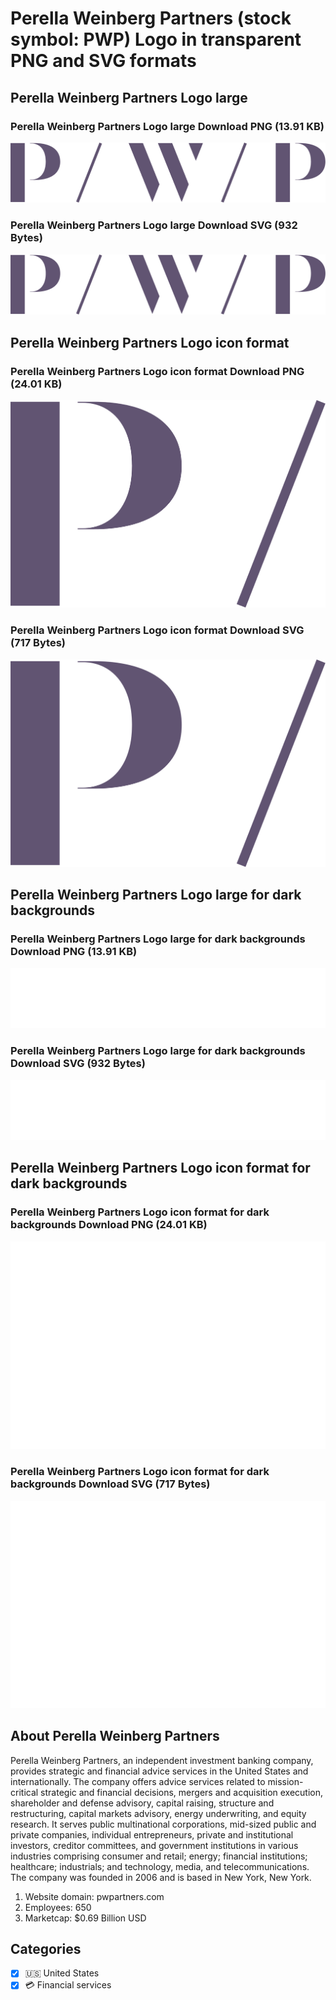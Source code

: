 # Perella Weinberg Partners (stock symbol: PWP) Logo in transparent PNG and SVG formats

## Perella Weinberg Partners Logo large

### Perella Weinberg Partners Logo large Download PNG (13.91 KB)

![Perella Weinberg Partners Logo large Download PNG (13.91 KB)](/img/orig/PWP_BIG-2b90f467.png)

### Perella Weinberg Partners Logo large Download SVG (932 Bytes)

![Perella Weinberg Partners Logo large Download SVG (932 Bytes)](/img/orig/PWP_BIG-6d5397f7.svg)

## Perella Weinberg Partners Logo icon format

### Perella Weinberg Partners Logo icon format Download PNG (24.01 KB)

![Perella Weinberg Partners Logo icon format Download PNG (24.01 KB)](/img/orig/PWP-98fd7c1a.png)

### Perella Weinberg Partners Logo icon format Download SVG (717 Bytes)

![Perella Weinberg Partners Logo icon format Download SVG (717 Bytes)](/img/orig/PWP-687b47ee.svg)

## Perella Weinberg Partners Logo large for dark backgrounds

### Perella Weinberg Partners Logo large for dark backgrounds Download PNG (13.91 KB)

![Perella Weinberg Partners Logo large for dark backgrounds Download PNG (13.91 KB)](/img/orig/PWP_BIG.D-5bad0dd0.png)

### Perella Weinberg Partners Logo large for dark backgrounds Download SVG (932 Bytes)

![Perella Weinberg Partners Logo large for dark backgrounds Download SVG (932 Bytes)](/img/orig/PWP_BIG.D-f9e45697.svg)

## Perella Weinberg Partners Logo icon format for dark backgrounds

### Perella Weinberg Partners Logo icon format for dark backgrounds Download PNG (24.01 KB)

![Perella Weinberg Partners Logo icon format for dark backgrounds Download PNG (24.01 KB)](/img/orig/PWP.D-1931f753.png)

### Perella Weinberg Partners Logo icon format for dark backgrounds Download SVG (717 Bytes)

![Perella Weinberg Partners Logo icon format for dark backgrounds Download SVG (717 Bytes)](/img/orig/PWP.D-1da8cce7.svg)

## About Perella Weinberg Partners

Perella Weinberg Partners, an independent investment banking company, provides strategic and financial advice services in the United States and internationally. The company offers advice services related to mission-critical strategic and financial decisions, mergers and acquisition execution, shareholder and defense advisory, capital raising, structure and restructuring, capital markets advisory, energy underwriting, and equity research. It serves public multinational corporations, mid-sized public and private companies, individual entrepreneurs, private and institutional investors, creditor committees, and government institutions in various industries comprising consumer and retail; energy; financial institutions; healthcare; industrials; and technology, media, and telecommunications. The company was founded in 2006 and is based in New York, New York.

1. Website domain: pwpartners.com
2. Employees: 650
3. Marketcap: $0.69 Billion USD


## Categories
- [x] 🇺🇸 United States
- [x] 💳 Financial services
